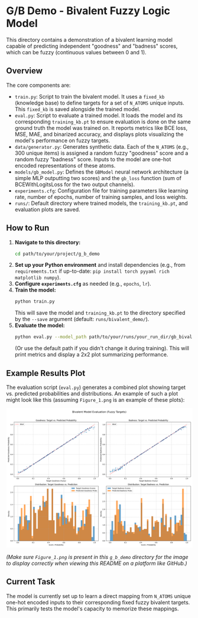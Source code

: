 # G/B Demo - Bivalent Fuzzy Logic Model

This directory contains a demonstration of a bivalent learning model capable of predicting independent "goodness" and "badness" scores, which can be fuzzy (continuous values between 0 and 1).

## Overview

The core components are:
- `train.py`: Script to train the bivalent model. It uses a `fixed_kb` (knowledge base) to define targets for a set of `N_ATOMS` unique inputs. This `fixed_kb` is saved alongside the trained model.
- `eval.py`: Script to evaluate a trained model. It loads the model and its corresponding `training_kb.pt` to ensure evaluation is done on the same ground truth the model was trained on. It reports metrics like BCE loss, MSE, MAE, and binarized accuracy, and displays plots visualizing the model's performance on fuzzy targets.
- `data/generator.py`: Generates synthetic data. Each of the `N_ATOMS` (e.g., 300 unique items) is assigned a random fuzzy "goodness" score and a random fuzzy "badness" score. Inputs to the model are one-hot encoded representations of these atoms.
- `models/gb_model.py`: Defines the `GBModel` neural network architecture (a simple MLP outputting two scores) and the `gb_loss` function (sum of BCEWithLogitsLoss for the two output channels).
- `experiments.cfg`: Configuration file for training parameters like learning rate, number of epochs, number of training samples, and loss weights.
- `runs/`: Default directory where trained models, the `training_kb.pt`, and evaluation plots are saved.

## How to Run

1.  **Navigate to this directory:**
    ```bash
    cd path/to/your/project/g_b_demo
    ```
2.  **Set up your Python environment** and install dependencies (e.g., from `requirements.txt` if up-to-date: `pip install torch pyyaml rich matplotlib numpy`).
3.  **Configure `experiments.cfg`** as needed (e.g., `epochs`, `lr`).
4.  **Train the model:**
    ```bash
    python train.py
    ```
    This will save the model and `training_kb.pt` to the directory specified by the `--save` argument (default: `runs/bivalent_demo/`).
5.  **Evaluate the model:**
    ```bash
    python eval.py --model_path path/to/your/runs/your_run_dir/gb_bivalent_model.pth
    ```
    (Or use the default path if you didn't change it during training). This will print metrics and display a 2x2 plot summarizing performance.

## Example Results Plot

The evaluation script (`eval.py`) generates a combined plot showing target vs. predicted probabilities and distributions. An example of such a plot might look like this (assuming `Figure_1.png` is an example of these plots):

![Bivalent Model Evaluation Plot](./Figure_1.png)

*(Make sure `Figure_1.png` is present in this `g_b_demo` directory for the image to display correctly when viewing this README on a platform like GitHub.)*

## Current Task

The model is currently set up to learn a direct mapping from `N_ATOMS` unique one-hot encoded inputs to their corresponding fixed fuzzy bivalent targets. This primarily tests the model's capacity to memorize these mappings. 